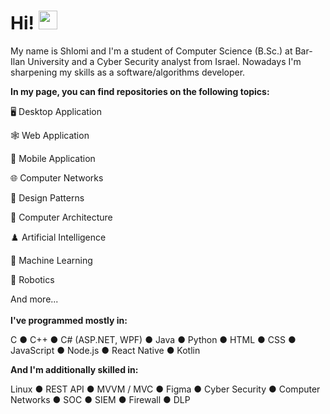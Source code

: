 # Hi! <img src="https://raw.githubusercontent.com/MartinHeinz/MartinHeinz/master/wave.gif" width="30px">

My name is Shlomi and I'm a student of Computer Science (B.Sc.) at Bar-Ilan University and a Cyber Security analyst from Israel.
Nowadays I'm sharpening my skills as a software/algorithms developer.

**In my page, you can find repositories on the following topics:**

:desktop_computer: Desktop Application

:spider_web: Web Application

:iphone: Mobile Application

:globe_with_meridians: Computer Networks

:dizzy:	Design Patterns

:minidisc: Computer Architecture

:chess_pawn: Artificial Intelligence

:mechanical_arm: Machine Learning

:robot: Robotics

And more...  
<br/>
**I've programmed mostly in:**

C ● C++ ● C# (ASP.NET, WPF) ● Java ● Python ● HTML ● CSS ● JavaScript ● Node.js ● React Native ● Kotlin

**And I'm additionally skilled in:**

Linux ● REST API ● MVVM / MVC ● Figma ● Cyber Security ● Computer Networks ● SOC ● SIEM ● Firewall ● DLP
